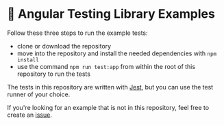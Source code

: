 # 🦔 Angular Testing Library Examples

Follow these three steps to run the example tests:

- clone or download the repository
- move into the repository and install the needed dependencies with `npm install`
- use the command `npm run test:app` from within the root of this repository to run the tests

The tests in this repository are written with [Jest](https://jestjs.io/), but you can use the test runner of your choice.

If you're looking for an example that is not in this repository, feel free to create an [issue](https://github.com/testing-library/angular-testing-library/issues/new).
